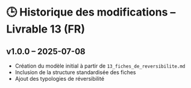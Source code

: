 # 🕒 Historique des modifications – Livrable 13 (FR)

## v1.0.0 – 2025-07-08

- Création du modèle initial à partir de `13_fiches_de_reversibilite.md`
- Inclusion de la structure standardisée des fiches
- Ajout des typologies de réversibilité
